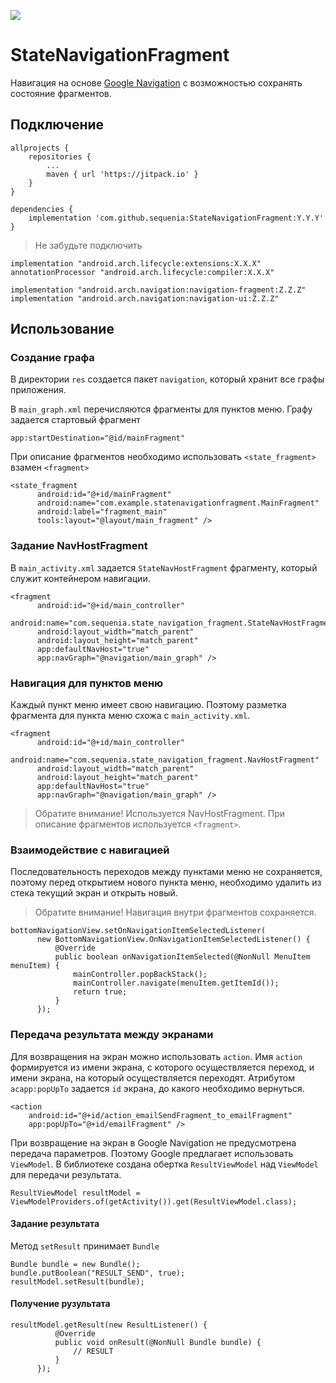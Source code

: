 [![](https://jitpack.io/v/sequenia/StateNavigationFragment.svg)](https://jitpack.io/#sequenia/StateNavigationFragment)

# StateNavigationFragment

Навигация на основе [Google Navigation](https://developer.android.com/guide/navigation) с возможностью сохранять состояние фрагментов.

## Подключение

```
allprojects {
    repositories {
        ...
        maven { url 'https://jitpack.io' }
    }
}

dependencies {
    implementation 'com.github.sequenia:StateNavigationFragment:Y.Y.Y'
}
```

> Не забудьте подключить 

```
implementation "android.arch.lifecycle:extensions:X.X.X"
annotationProcessor "android.arch.lifecycle:compiler:X.X.X"

implementation "android.arch.navigation:navigation-fragment:Z.Z.Z"
implementation "android.arch.navigation:navigation-ui:Z.Z.Z"
```

## Использование

### Создание графа

В директории `res` создается пакет `navigation`, который хранит все графы приложения.

В  `main_graph.xml` перечисляются фрагменты для пунктов меню. Графу задается стартовый фрагмент
```
app:startDestination="@id/mainFragment"
```
При описание фрагментов необходимо использовать `<state_fragment>` взамен `<fragment>` 
```
<state_fragment
      android:id="@+id/mainFragment"
      android:name="com.example.statenavigationfragment.MainFragment"
      android:label="fragment_main"
      tools:layout="@layout/main_fragment" />
```

### Задание NavHostFragment

В `main_activity.xml` задается `StateNavHostFragment` фрагменту, который служит контейнером навигации. 
```
<fragment
      android:id="@+id/main_controller"
      android:name="com.sequenia.state_navigation_fragment.StateNavHostFragment"
      android:layout_width="match_parent"
      android:layout_height="match_parent"
      app:defaultNavHost="true"
      app:navGraph="@navigation/main_graph" />
```

### Навигация для пунктов меню

Каждый пункт меню имеет свою навигацию. Поэтому разметка фрагмента для пункта меню схожа с `main_activity.xml`. 
```
<fragment
      android:id="@+id/main_controller"
      android:name="com.sequenia.state_navigation_fragment.NavHostFragment"
      android:layout_width="match_parent"
      android:layout_height="match_parent"
      app:defaultNavHost="true"
      app:navGraph="@navigation/main_graph" />
```
> Обратите внимание! Используется NavHostFragment. При описание фрагментов используется `<fragment>`.

### Взаимодействие с навигацией

Последовательность переходов между пунктами меню не сохраняется, поэтому перед открытием нового пункта меню, необходимо удалить из стека текущий экран и открыть новый. 
> Обратите внимание! Навигация внутри фрагментов сохраняется.
```
bottomNavigationView.setOnNavigationItemSelectedListener(
      new BottomNavigationView.OnNavigationItemSelectedListener() {
          @Override
          public boolean onNavigationItemSelected(@NonNull MenuItem menuItem) {
              mainController.popBackStack();
              mainController.navigate(menuItem.getItemId());
              return true;
          }
      });
```

### Передача результата между экранами

Для возвращения на экран можно использовать `action`. Имя `action` формируется из имени экрана, с которого осуществляется переход, и имени экрана, на который осуществляется переходят. Атрибутом `acapp:popUpTo` задается `id` экрана, до какого необходимо вернуться.
```
<action
    android:id="@+id/action_emailSendFragment_to_emailFragment"
    app:popUpTo="@+id/emailFragment" />
 ```
При возвращение на экран в Google Navigation не предусмотрена передача параметров. Поэтому Google предлагает использовать `ViewModel`. В библиотеке создана обертка `ResultViewModel` над `ViewModel` для передачи результата.
```
ResultViewModel resultModel = ViewModelProviders.of(getActivity()).get(ResultViewModel.class);
 ```
#### Задание результата

Метод `setResult` принимает `Bundle`
```
Bundle bundle = new Bundle();
bundle.putBoolean("RESULT_SEND", true);
resultModel.setResult(bundle);
```

#### Получение рузультата
```
resultModel.getResult(new ResultListener() {
          @Override
          public void onResult(@NonNull Bundle bundle) {
              // RESULT
          }
      });
```
